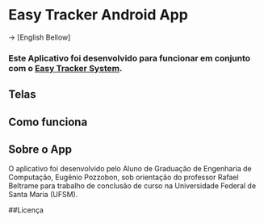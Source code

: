# Easy Tracker Android App

-> [English Bellow]

### Este Aplicativo foi desenvolvido para funcionar em conjunto com o [Easy Tracker System](https://github.com/Eugenio-Pozzobon/Easy-Tracker-System).

## Telas

## Como funciona

## Sobre o App
O aplicativo foi desenvolvido pelo Aluno de Graduação de Engenharia de Computação, Eugênio Pozzobon, sob orientação do professor Rafael Beltrame para trabalho de conclusão de curso na Universidade Federal de Santa Maria (UFSM).

##Licença

 
